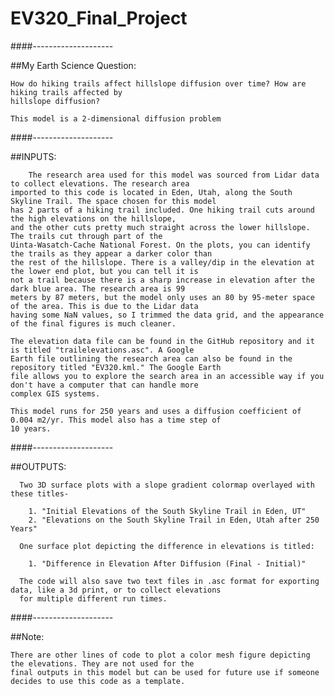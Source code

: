 # EV320_Final_Project

####--------------------

##My Earth Science Question:
     
    How do hiking trails affect hillslope diffusion over time? How are hiking trails affected by 
    hillslope diffusion?

    This model is a 2-dimensional diffusion problem

####--------------------

##INPUTS:
    
        The research area used for this model was sourced from Lidar data to collect elevations. The research area
    imported to this code is located in Eden, Utah, along the South Skyline Trail. The space chosen for this model
    has 2 parts of a hiking trail included. One hiking trail cuts around the high elevations on the hillslope, 
    and the other cuts pretty much straight across the lower hillslope. The trails cut through part of the 
    Uinta-Wasatch-Cache National Forest. On the plots, you can identify the trails as they appear a darker color than
    the rest of the hillslope. There is a valley/dip in the elevation at the lower end plot, but you can tell it is 
    not a trail because there is a sharp increase in elevation after the dark blue area. The research area is 99 
    meters by 87 meters, but the model only uses an 80 by 95-meter space of the area. This is due to the Lidar data
    having some NaN values, so I trimmed the data grid, and the appearance of the final figures is much cleaner. 

    The elevation data file can be found in the GitHub repository and it is titled "trailelevations.asc". A Google 
    Earth file outlining the research area can also be found in the repository titled "EV320.kml." The Google Earth 
    file allows you to explore the search area in an accessible way if you don't have a computer that can handle more 
    complex GIS systems. 

    This model runs for 250 years and uses a diffusion coefficient of 0.004 m2/yr. This model also has a time step of 
    10 years. 

####--------------------

##OUTPUTS: 
   
      Two 3D surface plots with a slope gradient colormap overlayed with these titles-
    
        1. "Initial Elevations of the South Skyline Trail in Eden, UT"
        2. "Elevations on the South Skyline Trail in Eden, Utah after 250 Years"
        
      One surface plot depicting the difference in elevations is titled:
        
        1. "Difference in Elevation After Diffusion (Final - Initial)"
    
      The code will also save two text files in .asc format for exporting data, like a 3d print, or to collect elevations 
      for multiple different run times. 
####--------------------

##Note: 

    There are other lines of code to plot a color mesh figure depicting the elevations. They are not used for the 
    final outputs in this model but can be used for future use if someone decides to use this code as a template. 
